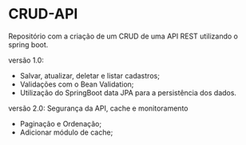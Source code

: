 # CRUD-API
Repositório com a criação de um CRUD de uma API REST utilizando o spring boot.  

versão 1.0:
- Salvar, atualizar, deletar e listar cadastros;
- Validações com o Bean Validation;
- Utilização do SpringBoot data JPA para a persistência dos dados.

versão 2.0: Segurança da API, cache e monitoramento  
- Paginação e Ordenação;  
- Adicionar módulo de cache;  

